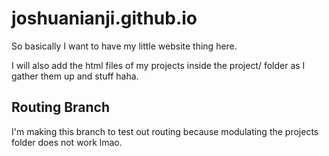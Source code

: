 # joshuanianji.github.io

So basically I want to have my little website thing here.

I will also add the html files of my projects inside the project/ folder as I gather them up and stuff haha. 

## Routing Branch

I'm making this branch to test out routing because modulating the projects folder does not work lmao.
